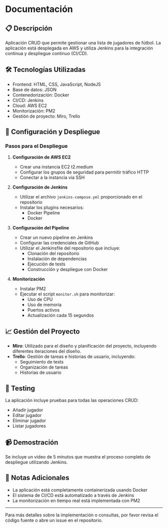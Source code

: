 # Documentación 

## 📋 Descripción
Aplicación CRUD que permite gestionar una lista de jugadores de fútbol. La aplicación está desplegada en AWS y utiliza Jenkins para la integración continua y despliegue continuo (CI/CD).

## 🛠️ Tecnologías Utilizadas
- Frontend: HTML, CSS, JavaScript, NodeJS
- Base de datos: JSON
- Contenedorización: Docker
- CI/CD: Jenkins
- Cloud: AWS EC2
- Monitorización: PM2
- Gestión de proyecto: Miro, Trello

## 🚀 Configuración y Despliegue

### Pasos para el Despliegue

1. **Configuración de AWS EC2**
   - Crear una instancia EC2 t2.medium
   - Configurar los grupos de seguridad para permitir tráfico HTTP
   - Conectar a la instancia vía SSH

2. **Configuración de Jenkins**
   - Utilizar el archivo `jenkins-compose.yml` proporcionado en el repositorio
   - Instalar los plugins necesarios:
     - Docker Pipeline
     - Docker

3. **Configuración del Pipeline**
   - Crear un nuevo pipeline en Jenkins
   - Configurar las credenciales de GitHub
   - Utilizar el Jenkinsfile del repositorio que incluye:
     - Clonación del repositorio
     - Instalación de dependencias
     - Ejecución de tests
     - Construcción y despliegue con Docker

4. **Monitorización**
   - Instalar PM2
   - Ejecutar el script `monitor.sh` para monitorizar:
     - Uso de CPU
     - Uso de memoria
     - Puertos activos
     - Actualización cada 15 segundos

## 📈 Gestión del Proyecto
- **Miro**: Utilizado para el diseño y planificación del proyecto, incluyendo diferentes iteraciones del diseño.
- **Trello**: Gestión de tareas e historias de usuario, incluyendo:
  - Seguimiento de tests
  - Organización de tareas
  - Historias de usuario

## 🧪 Testing
La aplicación incluye pruebas para todas las operaciones CRUD:
- Añadir jugador
- Editar jugador
- Eliminar jugador
- Listar jugadores

## 📹 Demostración
Se incluye un video de 5 minutos que muestra el proceso completo de despliegue utilizando Jenkins.

## 📝 Notas Adicionales
- La aplicación está completamente containerizada usando Docker
- El sistema de CI/CD está automatizado a través de Jenkins
- La monitorización en tiempo real está implementada con PM2

---
Para más detalles sobre la implementación o consultas, por favor revisa el código fuente o abre un issue en el repositorio.
